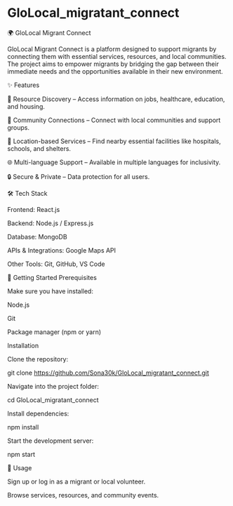 # GloLocal_migratant_connect

🌍 GloLocal Migrant Connect

GloLocal Migrant Connect is a platform designed to support migrants by connecting them with essential services, resources, and local communities. The project aims to empower migrants by bridging the gap between their immediate needs and the opportunities available in their new environment.

✨ Features

🔎 Resource Discovery – Access information on jobs, healthcare, education, and housing.

🤝 Community Connections – Connect with local communities and support groups.

📍 Location-based Services – Find nearby essential facilities like hospitals, schools, and shelters.

🌐 Multi-language Support – Available in multiple languages for inclusivity.

🔒 Secure & Private – Data protection for all users.

🛠️ Tech Stack

Frontend: React.js

Backend: Node.js / Express.js

Database: MongoDB 

APIs & Integrations: Google Maps API

Other Tools: Git, GitHub, VS Code

🚀 Getting Started
Prerequisites

Make sure you have installed:

Node.js

Git

Package manager (npm or yarn)

Installation

Clone the repository:

git clone https://github.com/Sona30k/GloLocal_migratant_connect.git


Navigate into the project folder:

cd GloLocal_migratant_connect


Install dependencies:

npm install


Start the development server:

npm start

📌 Usage

Sign up or log in as a migrant or local volunteer.

Browse services, resources, and community events.


